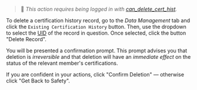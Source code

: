 > 🔑 *This action requires being logged in with [can_delete_cert_hist](../guides/permissions.md#basic-permissions).*

To delete a certification history record, go to the *Data Management* tab and click the `Existing Certification History` button. Then, use the dropdown to select the [UID](search-history.md) of the record in question. Once selected, click the button "Delete Record".

You will be presented a confirmation prompt. This prompt advises you that deletion is *irreversible* and that deletion will have an *immediate effect* on the status of the relevant member's certifications.

If you are confident in your actions, click "Confirm Deletion" — otherwise click "Get Back to Safety".